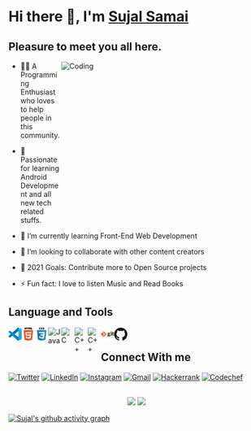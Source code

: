 # Hi there 👋, I'm [Sujal Samai][Portfolio]
## Pleasure to meet you all here.

[<img align="right" alt="Coding" width="400" height="300" src="https://github-readme-stats.vercel.app/api/top-langs/?username=SujalSamai&langs_count=8&layout=compact&theme=radical">][Top Langs]


- 👨‍💻 A Programming Enthusiast who loves to help people in this community.

- 📱 Passionate for learning Android Development and all new tech related stuffs.

- 🌱 I’m currently learning Front-End Web Development

- 👯 I’m looking to collaborate with other content creators

- 🥅 2021 Goals: Contribute more to Open Source projects

- ⚡ Fun fact: I love to listen Music and Read Books

## Language and Tools
<img align="left" alt="Visual Studio Code" width="26px" src="https://raw.githubusercontent.com/github/explore/80688e429a7d4ef2fca1e82350fe8e3517d3494d/topics/visual-studio-code/visual-studio-code.png" />
<img align="left" alt="HTML5" width="26px" src="https://raw.githubusercontent.com/github/explore/80688e429a7d4ef2fca1e82350fe8e3517d3494d/topics/html/html.png" />
<img align="left" alt="CSS3" width="26px" src="https://raw.githubusercontent.com/github/explore/80688e429a7d4ef2fca1e82350fe8e3517d3494d/topics/css/css.png" />
<img align="left" alt="Java" width="26px" src="https://raw.githubusercontent.com/jmnote/z-icons/master/svg/java.svg" />
<img align="left" alt="C" width="26px" src="https://raw.githubusercontent.com/jmnote/z-icons/master/svg/c.svg" />
<img align="left" alt="C++" width="26px" src="https://raw.githubusercontent.com/jmnote/z-icons/master/svg/cpp.svg" />
<img align="left" alt="C++" width="26px" src="https://raw.githubusercontent.com/jmnote/z-icons/master/svg/python.svg" />
<img align="left" alt="Git" width="26px" src="https://raw.githubusercontent.com/github/explore/80688e429a7d4ef2fca1e82350fe8e3517d3494d/topics/git/git.png" />
<img align="left" alt="GitHub" width="26px" src="https://raw.githubusercontent.com/github/explore/78df643247d429f6cc873026c0622819ad797942/topics/github/github.png" />
<br/>

## Connect With me

<div align="left">
        <a href="https://twitter.com/SujalSamai?s=09"><img alt="Twitter" src="https://img.shields.io/badge/Twitter-D14836?style=for-the-badge&logo=twitter&logoColor=white" /></a>
        <a href="https://www.linkedin.com/in/sujal-samai"><img alt="LinkedIn" src="https://img.shields.io/badge/linkedin-%230077B5.svg?style=for-the-badge&logo=linkedin&logoColor=white" /></a>
        <a href="https://instagram.com/sujalsamai?utm_medium=copy_link"><img alt="Instagram" src="https://img.shields.io/badge/Instagram-D14836?style=for-the-badge&logo=instagram&logoColor=white" /></a>
        <a href="mailto:sujalsamai123@gmail.com"><img alt="Gmail" src="https://img.shields.io/badge/Gmail-D14836?style=for-the-badge&logo=gmail&logoColor=white"/></a>
        <a href="https://www.hackerrank.com/sujalsamai123"><img alt="Hackerrank" src="https://img.shields.io/badge/Hackerrank-%230077B5.svg?style=for-the-badge&logo=hackerrank&logoColor=white"/></a>
        <a href="https://www.codechef.com/users/sujalsamai"><img alt="Codechef" src="https://img.shields.io/badge/Codechef-D14836?style=for-the-badge&logo=codechef&logoColor=white"/></a>
</div>
<br/>
<p align="center">
    <img width="48%" src="https://github-readme-stats.vercel.app/api?username=SujalSamai&show_icons=true&theme=tokyonight&show_icons=true" />
    <img width="48%" src="https://github-readme-streak-stats.herokuapp.com/?user=SujalSamai&theme=tokyonight" />
</p>

[![Sujal's github activity graph](https://activity-graph.herokuapp.com/graph?username=SujalSamai&theme=xcode)](https://git.io/sujalsamai)

[Portfolio]: https://sujalsamai.github.io/Portfolio-v1.0/
[Top Langs]: https://github.com/SujalSamai/github-readme-stats
